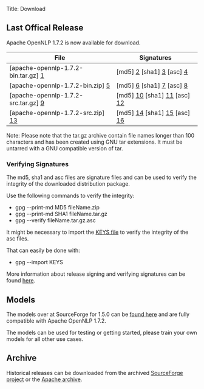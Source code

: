 Title: Download

## Last Offical Release

Apache OpenNLP 1.7.2 is now available for download.

File | Signatures 
------- | ------- 
[apache-opennlp-1.7.2-bin.tar.gz] [1] | [md5] [2]  [sha1] [3] [asc] [4] 
[apache-opennlp-1.7.2-bin.zip] [5] | [md5] [6]  [sha1] [7] [asc] [8] 
[apache-opennlp-1.7.2-src.tar.gz] [9] | [md5] [10]  [sha1] [11] [asc] [12]
[apache-opennlp-1.7.2-src.zip] [13] | [md5] [14]  [sha1] [15] [asc] [16]

Note: Please note that the tar.gz archive contain file names longer than 100 characters and has
been created using GNU tar extensions. It must be untarred with a GNU compatible version of tar.

### Verifying Signatures
The md5, sha1 and asc files are signature files and can be used to verify the integrity of the
downloaded distribution package.

Use the following commands to verify the integrity:

* gpg --print-md MD5 fileName.zip
* gpg --print-md SHA1 fileName.tar.gz
* gpg --verify fileName.tar.gz.asc

It might be necessary to import the [KEYS file][0] to verify the integrity
of the asc files.

That can easily be done with:

* gpg --import KEYS

More information about release signing and verifying signatures can 
be found [here](https://www.apache.org/dev/release-signing.html).

## Models
The models over at SourceForge for 1.5.0 can be [found here](http://opennlp.sourceforge.net/models-1.5/)
and are fully compatible with Apache OpenNLP 1.7.2.

The models can be used for testing or getting started, please train your own models for all other use cases.

## Archive
Historical releases can be downloaded from the archived [SourceForge project](https://sourceforge.net/projects/opennlp/)
or the [Apache archive](https://archive.apache.org/dist/opennlp/).

[0]: https://www.apache.org/dist/opennlp/KEYS
[1]: https://www.apache.org/dyn/closer.cgi/opennlp/opennlp-1.7.2/apache-opennlp-1.7.2-bin.tar.gz
[2]: https://www.apache.org/dist/opennlp/opennlp-1.7.2/apache-opennlp-1.7.2-bin.tar.gz.md5
[3]: https://www.apache.org/dist/opennlp/opennlp-1.7.2/apache-opennlp-1.7.2-bin.tar.gz.sha1
[4]: https://www.apache.org/dist/opennlp/opennlp-1.7.2/apache-opennlp-1.7.2-bin.tar.gz.asc
[5]: https://www.apache.org/dyn/closer.cgi/opennlp/opennlp-1.7.2/apache-opennlp-1.7.2-bin.zip
[6]: https://www.apache.org/dist/opennlp/opennlp-1.7.2/apache-opennlp-1.7.2-bin.zip.md5
[7]: https://www.apache.org/dist/opennlp/opennlp-1.7.2/apache-opennlp-1.7.2-bin.zip.sha1
[8]: https://www.apache.org/dist/opennlp/opennlp-1.7.2/apache-opennlp-1.7.2-bin.zip.asc
[9]: https://www.apache.org/dyn/closer.cgi/opennlp/opennlp-1.7.2/apache-opennlp-1.7.2-src.tar.gz
[10]: https://www.apache.org/dist/opennlp/opennlp-1.7.2/apache-opennlp-1.7.2-src.tar.gz.md5
[11]: https://www.apache.org/dist/opennlp/opennlp-1.7.2/apache-opennlp-1.7.2-src.tar.gz.sha1
[12]: https://www.apache.org/dist/opennlp/opennlp-1.7.2/apache-opennlp-1.7.2-src.tar.gz.asc
[13]: https://www.apache.org/dyn/closer.cgi/opennlp/opennlp-1.7.2/apache-opennlp-1.7.2-src.zip
[14]: https://www.apache.org/dist/opennlp/opennlp-1.7.2/apache-opennlp-1.7.2-src.zip.md5
[15]: https://www.apache.org/dist/opennlp/opennlp-1.7.2/apache-opennlp-1.7.2-src.zip.sha1
[16]: https://www.apache.org/dist/opennlp/opennlp-1.7.2/apache-opennlp-1.7.2-src.zip.asc
